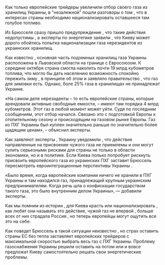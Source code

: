 Как только европейские трейдеры увеличили отбор своего газа из хранилищ Украины, в "незалежной" пошли разговоры о том , что в интересах страны необходимо национализировать оставшееся там голубое топливо.

Из Брюсселя сразу пришло предупреждение , что такие действия недопустимы , а эксперты по энергетике заявили , что Киеву может дорого обойтись попытка национализации газа нерезидентов из украинских хранилищ.

Как известно , основная часть подземных хранилищ газа Украины расположена в Львовской области на границе с Евросоюзом. К середине октября страна смогла накопить почти 19 млрд кубометров топлива, что могло бы дать населению возможность спокойно пережить зиму , в принципе об этом и заявляло правительство , что газ для зимовки есть. Однако, боле 25% газа в хранилищах не принадлежат Украине.

«На самом деле нерезиденты – то есть европейские страны, которые арендовали активные свободные емкости, – имеют там порядка 4 млрд кубометров. Этот газ в любой момент может уйти. Судя по последним сообщениям, этот отбор начался. Связано это с подготовкой Европы к отопительному сезону и происходящим на газовом рынке Европы. Газ из ПХГ Украины был куплен значительно раньше по значительно более щадящим ценам», – объяснил эксперты.

Как заявляют эксперты , Украину уведомили , что действия направленные на присвоение чужого газа не приемлемы и они могут сулить серьезными рисками для страны не только в области экономики, но и в политике. Если Киева полько попробует рискнуть присвоить европейского газа из украинских ПХГ заставит Брюссель пересмотреть евроинтеграционные перспективы Украины .

«Было время, когда европейские компании ничего не хранили в ПХГ Украины и там находился газ, принадлежащий крупным украинским предпринимателям. Когда речь шла о конфискации государством такого газа, это было внутренним делом Украины», — добавили эксперты.

Как мы помним из истории , для Киева красть или национализировать , как любят они называть это действие, чужой газ не впервой , больше всех от них страдала Россия , но теперь европейцы могут ощутить все это на себе.

Как поведет Брюссель в такой ситуации неизвестно , но страх оставить страны ЕС без тепла заставляет европейских трейдеров с максимальной скоростью выбрать весь газ с ПХГ Украины. Проблему газоснабжения Украины решили оставить на потом или и вовсе предложат Киеву самостоятельно решать свои энергетические проблемы.


